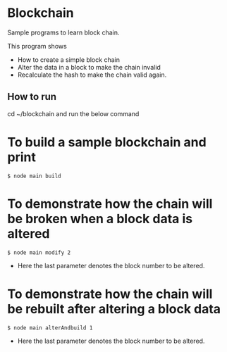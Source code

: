 # Blockchain
Sample programs to learn block chain.


This program shows 
* How to create a simple block chain
* Alter the data in a block to make the chain invalid
* Recalculate the hash to make the chain valid again.

## How to run
cd ~/blockchain and run the below command


# To build a sample blockchain and print
```
$ node main build

```

# To demonstrate how the chain will be broken when a block data is altered
```
$ node main modify 2

```
* Here the last parameter denotes the block number to be altered.

# To demonstrate how the chain will be rebuilt after altering a block data
```
$ node main alterAndbuild 1

```
* Here the last parameter denotes the block number to be altered.
